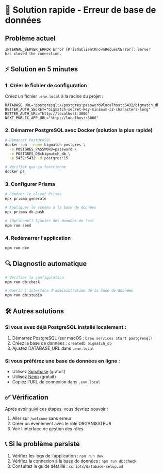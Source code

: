 # 🚨 Solution rapide - Erreur de base de données

## Problème actuel

```
INTERNAL_SERVER_ERROR Error [PrismaClientKnownRequestError]: Server has closed the connection.
```

## ⚡ Solution en 5 minutes

### 1. Créer le fichier de configuration

Créez un fichier `.env.local` à la racine du projet :

```env
DATABASE_URL="postgresql://postgres:password@localhost:5432/bigmatch_db"
BETTER_AUTH_SECRET="bigmatch-secret-key-minimum-32-characters-long"
BETTER_AUTH_URL="http://localhost:3000"
NEXT_PUBLIC_APP_URL="http://localhost:3000"
```

### 2. Démarrer PostgreSQL avec Docker (solution la plus rapide)

```bash
# Démarrer PostgreSQL
docker run --name bigmatch-postgres \
  -e POSTGRES_PASSWORD=password \
  -e POSTGRES_DB=bigmatch_db \
  -p 5432:5432 -d postgres:15

# Vérifier que ça fonctionne
docker ps
```

### 3. Configurer Prisma

```bash
# Générer le client Prisma
npx prisma generate

# Appliquer le schéma à la base de données
npx prisma db push

# (Optionnel) Ajouter des données de test
npm run seed
```

### 4. Redémarrer l'application

```bash
npm run dev
```

## 🔍 Diagnostic automatique

```bash
# Vérifier la configuration
npm run db:check

# Ouvrir l'interface d'administration de la base de données
npm run db:studio
```

## 🛠️ Autres solutions

### Si vous avez déjà PostgreSQL installé localement :

1. Démarrez PostgreSQL (sur macOS : `brew services start postgresql`)
2. Créez la base de données : `createdb bigmatch_db`
3. Ajustez DATABASE_URL dans `.env.local`

### Si vous préférez une base de données en ligne :

- Utilisez [Supabase](https://supabase.com) (gratuit)
- Utilisez [Neon](https://neon.tech) (gratuit)
- Copiez l'URL de connexion dans `.env.local`

## ✅ Vérification

Après avoir suivi ces étapes, vous devriez pouvoir :

1. Aller sur `/welcome` sans erreur
2. Créer un événement avec le rôle ORGANISATEUR
3. Voir l'interface de gestion des rôles

## 📞 Si le problème persiste

1. Vérifiez les logs de l'application : `npm run dev`
2. Vérifiez la connexion à la base de données : `npm run db:check`
3. Consultez le guide détaillé : `scripts/database-setup.md`
